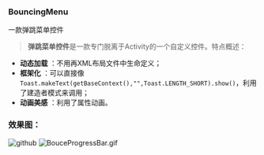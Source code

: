 ### BouncingMenu

一款弹跳菜单控件

>**弹跳菜单控件**是一款专门脱离于Activity的一个自定义控件。特点概述：
 
- **动态加载** ：不用再XML布局文件中生命定义；
- **框架化** ：可以直接像`Toast.makeText(getBaseContext(),"",Toast.LENGTH_SHORT).show()`，利用了建造者模式来调用；
- **动画美感** ：利用了属性动画。

### 效果图：
![github](https://github.com/heavenxue/BouncingMenu/raw/master/doc/shoot.png "github")
![BouceProgressBar.gif](http://upload-images.jianshu.io/upload_images/1628151-9a7141647fcf97ea.gif?imageMogr2/auto-orient/strip)